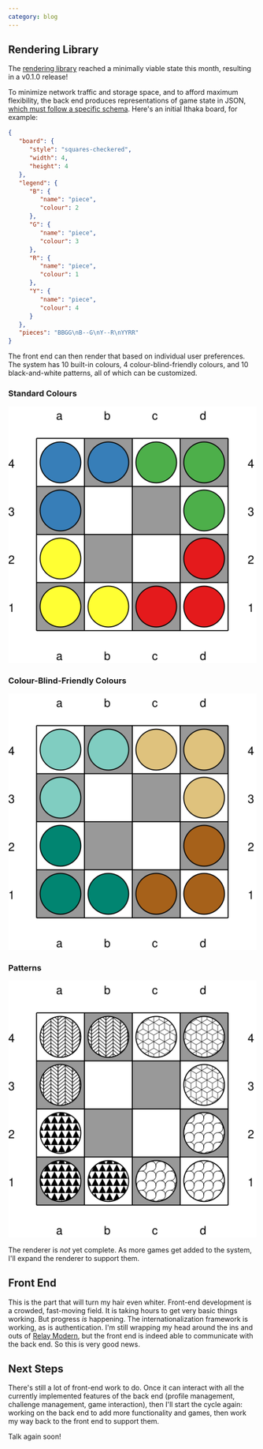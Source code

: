 ```yaml
---
category: blog
---
```


## Rendering Library

The [rendering library](https://github.com/AbstractPlay/renderer) reached a minimally viable state this month, resulting in a v0.1.0 release!

To minimize network traffic and storage space, and to afford maximum flexibility, the back end produces representations of game state in JSON, [which must follow a specific schema](https://github.com/AbstractPlay/renderer/blob/master/docs/schema.adoc). Here's an initial Ithaka board, for example:

```json
{
   "board": {
      "style": "squares-checkered",
      "width": 4,
      "height": 4
   },
   "legend": {
      "B": {
         "name": "piece",
         "colour": 2
      },
      "G": {
         "name": "piece",
         "colour": 3
      },
      "R": {
         "name": "piece",
         "colour": 1
      },
      "Y": {
         "name": "piece",
         "colour": 4
      }
   },
   "pieces": "BBGG\nB--G\nY--R\nYYRR"
}
```

The front end can then render that based on individual user preferences. The system has 10 built-in colours, 4 colour-blind-friendly colours, and 10 black-and-white patterns, all of which can be customized.

### Standard Colours

![Ithaka board using standard colours](/assets/ithaka-standard.svg "Ithaka board using standard colours")

### Colour-Blind-Friendly Colours

![Ithaka board using colour-blind-friendly colours](/assets/ithaka-cb.svg "Ithaka board using colour-blind-friendly colours")

### Patterns

![Ithaka board using patterns](/assets/ithaka-patterns.svg "Ithaka board using patterns")

The renderer is *not* yet complete. As more games get added to the system, I'll expand the renderer to support them.

## Front End

This is the part that will turn my hair even whiter. Front-end development is a crowded, fast-moving field. It is taking hours to get very basic things working. But progress *is* happening. The internationalization framework is working, as is authentication. I'm still wrapping my head around the ins and outs of [Relay Modern](https://facebook.github.io/relay/en), but the front end is indeed able to communicate with the back end. So this is very good news.

## Next Steps

There's still a lot of front-end work to do. Once it can interact with all the currently implemented features of the back end (profile management, challenge management, game interaction), then I'll start the cycle again: working on the back end to add more functionality and games, then work my way back to the front end to support them.

Talk again soon!